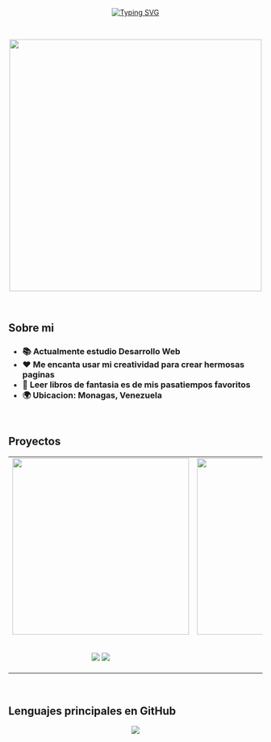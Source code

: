<p align="center"><a href="https://git.io/typing-svg"><img src="https://readme-typing-svg.demolab.com?font=Righteous&size=30&duration=3000&pause=500&color=EB6262&center=true&vCenter=true&multiline=true&repeat=false&width=500&height=120&lines=Hola!+Me+llamo+Alejandra+Diaz+%F0%9F%99%8B%F0%9F%8F%BB%E2%80%8D%E2%99%80%EF%B8%8F;Desarrolladora+Web;Fronted" alt="Typing SVG" /></a></p>
<br>
<p align="center">
    <img width="500px" src="https://thumbs.gfycat.com/JauntyScrawnyKitten-size_restricted.gif" alt="">
</p>
<br>
<h2>Sobre mi</h2>
<h3>
    <ul>
        <li>📚 Actualmente estudio Desarrollo Web</li>
        <li>❤ Me encanta usar mi creatividad para crear hermosas paginas</li>
        <li>📖 Leer libros de fantasia es de mis pasatiempos favoritos</li>
        <li>🌍 Ubicacion: Monagas, Venezuela</li>
    </ul>
</h3>
<br>
<h2>Proyectos</h2>
<table align="center">
    <tr>
        <td valign="center">
            <img width="350px" src="https://raw.githubusercontent.com/alejandra-diaz9/Clon-netflix/main/imagenes/Captura%20de%20pantalla%202023-02-15%20224255.jpg.png" alt="">
           <p align="center"><br><a align="center" href="https://github.com/alejandra-diaz9/Clon-netflix"><img src="https://img.shields.io/static/v1?label=Codigo&message=NETFLIX&color=purple&style=flat&logo=github&logo-color=white"/></a>
            <a align="center" href="https://alejandra-diaz9.github.io/Clon-netflix/"><img src="https://img.shields.io/static/v1?label=Visitar&message=NETFLIX&color=purple&style=flat&logo=github&logo-color=white"/></a></p>
        </td>
        <td>
            <img width="350px" src="https://raw.githubusercontent.com/alejandra-diaz9/Cronometro/main/cronometro2.png" alt="">
           <p align="center"><br><a align="center" href="https://github.com/alejandra-diaz9/Cronometro"><img src="https://img.shields.io/static/v1?label=Codigo&message=CRONOMETRO&color=purple&style=flat&logo=github&logo-color=white"/></a>
            <a align="center" href="https://alejandra-diaz9.github.io/Cronometro/"><img src="https://img.shields.io/static/v1?label=Visitar&message=CRONOMETRO&color=purple&style=flat&logo=github&logo-color=white"/></a></p>
        </td>
    </tr>
</table>
<br>
<h2>Lenguajes principales en GitHub</h2>
<p align="center"><img src="https://github-readme-stats.vercel.app/api/top-langs/?username=ale-mar9&theme=material-palenight&custom_title=Lenguajes%20mas%20usados&card_width=400"></p>
